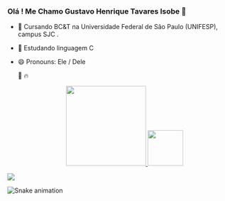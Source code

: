 ### Olá ! Me Chamo Gustavo Henrique Tavares Isobe 👋


- 🔭 Cursando BC&T na Universidade Federal de São Paulo (UNIFESP), campus SJC .
- 🌱 Estudando linguagem C
- 😄 Pronouns: Ele / Dele 

  🎃 🔥 <div align="center">
  <a href="https://github.com/tavaresisobe">
  
  <img height="180em" src="https://github-readme-stats.vercel.app/api/top-langs/?username=tavaresisobe&layout=compact&langs_count=7&theme=dracula"/> 
  
    
  
    <img height="80em" src="https://cdn.jsdelivr.net/gh/devicons/devicon/icons/c/c-original.svg" />
<div> 
  
  <a href="https://instagram.com/t.vares" target="_blank"><img src="https://img.shields.io/badge/-Instagram-%23E4405F?style=for-the-badge&logo=instagram&logoColor=white" target="_blank"></a> 

 ![Snake animation](https://github.com/tavaresisobe/tavaresisobe/blob/output/github-contribution-grid-snake.svg)
 
</div>
